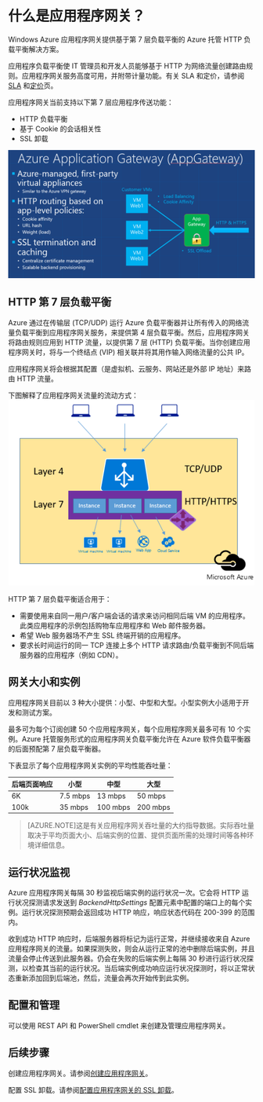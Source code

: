 <properties 
   pageTitle="应用程序网关简介 | Windows Azure"
   description="此页提供第 7 层负载平衡的应用程序网关服务概述，包括网关的大小、HTTP 负载平衡、基于 Cookie 的会话相关性和 SSL 卸载。"
   documentationCenter="na"
   services="application-gateway"
   authors="joaoma"
   manager="carmonm"
   editor="tysonn"/>
<tags 
   ms.service="application-gateway" 
   ms.date="11/09/2015"
   wacn.date="01/05/2016"/>

# 什么是应用程序网关？


Windows Azure 应用程序网关提供基于第 7 层负载平衡的 Azure 托管 HTTP 负载平衡解决方案。

应用程序负载平衡使 IT 管理员和开发人员能够基于 HTTP 为网络流量创建路由规则。应用程序网关服务高度可用，并附带计量功能。有关 SLA 和定价，请参阅 [SLA](/support/legal/sla/) 和[定价](/home/features/application-gateway/#price/)页。

应用程序网关当前支持以下第 7 层应用程序传送功能：

- HTTP 负载平衡
- 基于 Cookie 的会话相关性
- SSL 卸载

![应用程序网关](./media/application-gateway-introduction/appgateway1.png)

## HTTP 第 7 层负载平衡

Azure 通过在传输层 (TCP/UDP) 运行 Azure 负载平衡器并让所有传入的网络流量负载平衡到应用程序网关服务，来提供第 4 层负载平衡。然后，应用程序网关将路由规则应用到 HTTP 流量，以提供第 7 层 (HTTP) 负载平衡。当你创建应用程序网关时，将与一个终结点 (VIP) 相关联并将其用作输入网络流量的公共 IP。

应用程序网关将会根据其配置（是虚拟机、云服务、网站还是外部 IP 地址）来路由 HTTP 流量。

下图解释了应用程序网关流量的流动方式：
![应用程序网关 2](./media/application-gateway-introduction/appgateway2.png)

HTTP 第 7 层负载平衡适合用于：


- 需要使用来自同一用户/客户端会话的请求来访问相同后端 VM 的应用程序。此类应用程序的示例包括购物车应用程序和 Web 邮件服务器。
- 希望 Web 服务器场不产生 SSL 终端开销的应用程序。
- 要求长时间运行的同一 TCP 连接上多个 HTTP 请求路由/负载平衡到不同后端服务器的应用程序（例如 CDN）。

## 网关大小和实例

应用程序网关目前以 3 种大小提供：小型、中型和大型。小型实例大小适用于开发和测试方案。

最多可为每个订阅创建 50 个应用程序网关，每个应用程序网关最多可有 10 个实例。Azure 托管服务形式的应用程序网关负载平衡允许在 Azure 软件负载平衡器的后面预配第 7 层负载平衡器。

下表显示了每个应用程序网关实例的平均性能吞吐量：


| 后端页面响应 | 小型 | 中型 | 大型|
|---|---|---|---|
| 6K | 7\.5 mbps | 13 mbps | 50 mbps |
|100k | 35 mbps | 100 mbps| 200 mbps |


>[AZURE.NOTE]这是有关应用程序网关吞吐量的大约指导数据。实际吞吐量取决于平均页面大小、后端实例的位置、提供页面所需的处理时间等各种环境详细信息。

## 运行状况监视
 

Azure 应用程序网关每隔 30 秒监视后端实例的运行状况一次。它会将 HTTP 运行状况探测请求发送到 *BackendHttpSettings* 配置元素中配置的端口上的每个实例。运行状况探测预期会返回成功 HTTP 响应，响应状态代码在 200-399 的范围内。

收到成功 HTTP 响应时，后端服务器将标记为运行正常，并继续接收来自 Azure 应用程序网关的流量。如果探测失败，则会从运行正常的池中删除后端实例，并且流量会停止传送到此服务器。仍会在失败的后端实例上每隔 30 秒进行运行状况探测，以检查其当前的运行状况。当后端实例成功响应运行状况探测时，将以正常状态重新添加回到后端池，然后，流量会再次开始传到此实例。

## 配置和管理

可以使用 REST API 和 PowerShell cmdlet 来创建及管理应用程序网关。



## 后续步骤

创建应用程序网关。请参阅[创建应用程序网关](/documentation/articles/application-gateway-create-gateway)。

配置 SSL 卸载。请参阅[配置应用程序网关的 SSL 卸载](/documentation/articles/application-gateway-ssl)。

<!---HONumber=Mooncake_1221_2015-->
